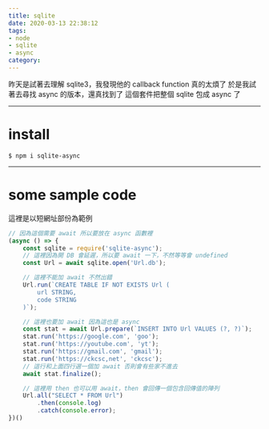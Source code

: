 ```yaml
---
title: sqlite
date: 2020-03-13 22:38:12
tags:
- node
- sqlite
- async
category:
---
```


昨天是試著去理解 sqlite3，我發現他的 callback function 真的太煩了
於是我試著去尋找 async 的版本，還真找到了
這個套件把整個 sqlite 包成 async 了

---

# install
```
$ npm i sqlite-async
```

---

# some sample code
這裡是以短網址部份為範例
```js
// 因為這個需要 await 所以要放在 async 函數裡
(async () => {
	const sqlite = require('sqlite-async');
	// 這裡因為開 DB 會延遲，所以要 await 一下，不然等等會 undefined
	const Url = await sqlite.open('Url.db');

	// 這裡不能加 await 不然出錯
    Url.run(`CREATE TABLE IF NOT EXISTS Url (
        url STRING,
        code STRING
    )`);

	// 這裡也要加 await 因為這也是 async
    const stat = await Url.prepare(`INSERT INTO Url VALUES (?, ?)`);
    stat.run('https://google.com', 'goo');
    stat.run('https://youtube.com', 'yt');
    stat.run('https://gmail.com', 'gmail');
    stat.run('https://ckcsc,net', 'ckcsc');
	// 這行和上面四行選一個加 await 否則會有些家不進去
    await stat.finalize();

	// 這裡用 then 也可以用 await，then 會回傳一個包含回傳值的陣列
    Url.all("SELECT * FROM Url")
        .then(console.log)
        .catch(console.error);
})()
```

